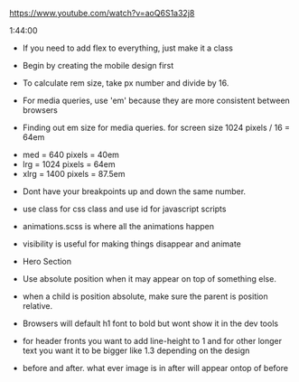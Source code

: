 https://www.youtube.com/watch?v=aoQ6S1a32j8

1:44:00

* If you need to add flex to everything, just make it a class

* Begin by creating the mobile design first

* To calculate rem size, take px number and divide by 16.

* For media queries, use 'em' because they are more consistent between browsers

* Finding out em size for media queries.
for screen size 1024 pixels / 16 = 64em
 - med = 640 pixels = 40em
 - lrg = 1024 pixels = 64em
 - xlrg = 1400 pixels = 87.5em

* Dont have your breakpoints up and down the same number. 

* use class for css class and use id for javascript scripts

* animations.scss is where all the animations happen

* visibility is useful for making things disappear and animate

* Hero Section

* Use absolute position when it may appear on top of something else. 

* when a child is position absolute, make sure the parent is position relative.

* Browsers will default h1 font to bold but wont show it in the dev tools

* for header fronts you want to add line-height to 1 and for other longer text you want it to be bigger like 1.3 depending on the design

* before and after. what ever image is in after will appear ontop of before